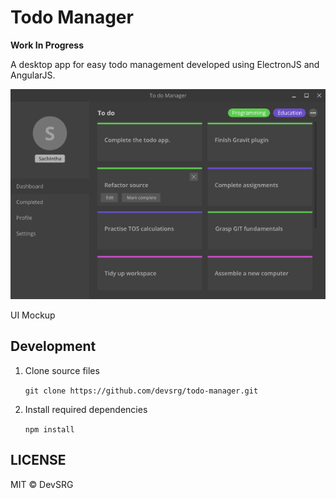 # Todo Manager

__Work In Progress__

A desktop app for easy todo management developed using ElectronJS and AngularJS.

![Todo Manager UI Mockup](assets/todo_app_UI_v2.jpeg)

UI Mockup

## Development

1. Clone source files

    ``` git clone https://github.com/devsrg/todo-manager.git ```

2. Install required dependencies

    ``` npm install ```

## LICENSE

MIT &copy; DevSRG